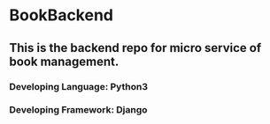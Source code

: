 # BookBackend
## This is the backend repo for micro service of book management.
### Developing Language: Python3
### Developing Framework: Django
